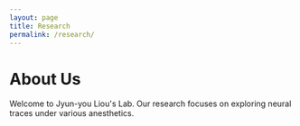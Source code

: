 ```yaml
---
layout: page
title: Research
permalink: /research/
---
```

# About Us
Welcome to Jyun-you Liou's Lab. Our research focuses on exploring neural traces under various anesthetics.
